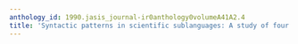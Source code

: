 ```yaml
---
anthology_id: 1990.jasis_journal-ir0anthology0volumeA41A2.4
title: 'Syntactic patterns in scientific sublanguages: A study of four disciplines'
---
```

